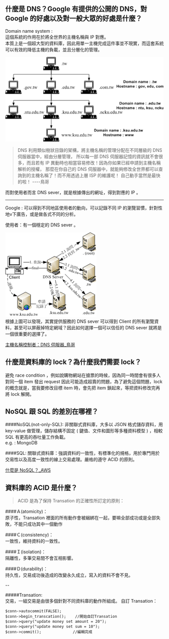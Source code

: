 ## 什麼是 DNS？Google 有提供的公開的 DNS，對 Google 的好處以及對一般大眾的好處是什麼？
Domain name system :<br>
這個系統的作用在於將全世界的主機名稱與 IP 對應。<br>本質上是一個超大型的資料庫，因此用單一主機完成這件事並不現實，而這套系統可以有效的降低主機的負載，並且分層化的管理。

![](./DNS分層架構＿鳥哥.gif)
>DNS 利用類似樹狀目錄的架構，將主機名稱的管理分配在不同層級的 DNS 伺服器當中，經由分層管理， 所以每一部 DNS 伺服器記憶的資訊就不會很多，而且若有 IP 異動時也相當容易修改！因為你如果已經申請到主機名稱解析的授權， 那麼在你自己的 DNS 伺服器中，就能夠修改全世界都可以查詢到的主機名稱了！而不用透過上層 ISP 的維護呢！ 自己動手當然是最快的啦！
>  			----鳥哥

而對使用者而言 DNS sever，就是根據傳出的網址，得到對應的 IP 。

---

Google : 可以得到不同地區使用者的動向，可以記錄不同 IP 的瀏覽習慣，針對性地v下廣告，或是做各式不同的分析。

使用者：有一個穩定的 DNS sever 。

![DNS search](./dns_search＿鳥哥.gif)<br>
根據上圖可以發現，其實提供服務的 DNS sever 可以得到 Client 的所有瀏覽資料，甚至可以屏蔽掉特定網域？因此如何選擇一個可以信任的 DNS sever 就將是一個很重要的選擇了。

[主機名稱控制者：DNS 伺服器_鳥哥](http://linux.vbird.org/linux_server/0350dns.php)


## 什麼是資料庫的 lock？為什麼我們需要 lock？

避免 race condition ，例如說購物網站在搶票的時候，因為同一時間會有很多人對同一個 item 發出 request 因此可能造成超賣的問題，為了避免這個問題，lock 的概念就是，當我要修改目標 item 時，會先把 item 鎖起來，等把資料修改完再將 lock 解開。
## NoSQL 跟 SQL 的差別在哪裡？
####NoSQL(not-only-SQL):
非關聯式資料庫，大多以 JSON 格式儲存資料，用 key-value 做管理，儲存結構不固定 ( 鍵值、文件和圖形等多種資料模型 ) ，相較 SQL 有更高的吞吐量工作負載。<br/>
e.g. : MongoDB

####SQL:
關聯式資料庫：強調資料的一致性，有標準化的規格，用於專門用於交易性以及高度一致性的線上交易處理。嚴格的遵守 ACID 的原則。

[什麼是 NoSQL？_AWS](https://aws.amazon.com/tw/nosql/)

## 資料庫的 ACID 是什麼？
>ACID 是為了保持 Transation 的正確性所訂定的原則：

####Ａ(atomicity)：<br/>
原子性，Transation 裡面的所有動作會被綑綁在一起，要嘛全部成功或是全部失敗，不能只成功其中一個動作

####Ｃ(consistency)：<br/>
一致性，維持資料的一致性。

####Ｉ(isolation)：<br/>
隔離性，多筆交易間不會互相影響。

####Ｄ(durability)：<br/>
持久性，交易成功後造成的改變永久成立，寫入的資料不會不見。

--

#####Transation:<br/>
交易，一組交易是由很多個針對不同資料庫的動作所組成。
自訂 Transation：

```
$conn->autocommit(FALSE);
$conn->begin_transcation();    //開始自訂Transation
$conn->query("update money set amount = 20");
$conn->query("update money set sum = 10");
$conn->commit();              //編輯完成
```